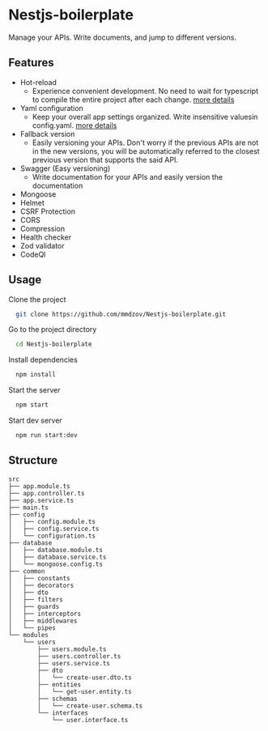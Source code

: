 
# Nestjs-boilerplate

Manage your APIs. Write documents, and jump to different versions.

## Features

- Hot-reload
    - Experience convenient development. No need to wait for typescript to compile the entire project after each change. [more details](https://docs.nestjs.com/recipes/hot-reload)
- Yaml configuration
    - Keep your overall app settings organized. Write insensitive values ​​in config.yaml. [more details](https://docs.nestjs.com/techniques/configuration#custom-configuration-files)
- Fallback version
    - Easily versioning your APIs. Don't worry if the previous APIs are not in the new versions, you will be automatically referred to the closest previous version that supports the said API. 
- Swagger (Easy versioning)
    - Write documentation for your APIs and easily version the documentation
- Mongoose
- Helmet
- CSRF Protection
- CORS
- Compression
- Health checker
- Zod validator
- CodeQl


## Usage

Clone the project

```bash
  git clone https://github.com/mmdzov/Nestjs-boilerplate.git
```

Go to the project directory

```bash
  cd Nestjs-boilerplate
```

Install dependencies

```bash
  npm install
```

Start the server

```bash
  npm start
```

Start dev server

```bash
  npm run start:dev
```


## Structure

    src 
    ├── app.module.ts   
    ├── app.controller.ts
    ├── app.service.ts
    ├── main.ts
    ├── config
    │   ├── config.module.ts
    │   ├── config.service.ts
    │   └── configuration.ts
    ├── database
    │   ├── database.module.ts
    │   ├── database.service.ts
    │   └── mongoose.config.ts
    ├── common
    │   ├── constants
    │   ├── decorators
    │   ├── dto
    │   ├── filters
    │   ├── guards
    │   ├── interceptors
    │   ├── middlewares
    │   └── pipes
    └── modules
        └── users
            ├── users.module.ts
            ├── users.controller.ts
            ├── users.service.ts
            ├── dto
            │   └── create-user.dto.ts
            ├── entities
            │   └── get-user.entity.ts
            ├── schemas
            │   └── create-user.schema.ts
            └── interfaces
                └── user.interface.ts
